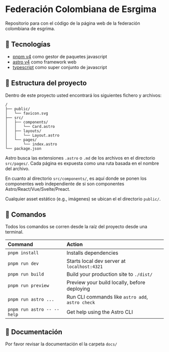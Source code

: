 # Federación Colombiana de Esrgima

Repositorio para con el código de la página web de la federación colombiana de esgrima.

## 🧰 Tecnologías

- [pnpm v4]() como gestor de paquetes javascript
- [astro v4]() como framework web
- [typescript]() como super conjunto de javascript


## 🚀 Estructura del proyecto

Dentro de este proyecto usted encontrará los siguientes fichero y archivos:

```text
/
├── public/
│   └── favicon.svg
├── src/
│   ├── components/
│   │   └── Card.astro
│   ├── layouts/
│   │   └── Layout.astro
│   └── pages/
│       └── index.astro
└── package.json
```

Astro busca las extensiones `.astro` o `.md` de los archivos en el directorio `src/pages/`. Cada página es expuesta como una ruta basada en el nombre del archivo.

En cuanto al directorio `src/components/`, es aquí donde se ponen los componentes web independiente de si son componentes Astro/React/Vue/Svelte/Preact.

Cualquier asset estático (e.g., imágenes) se ubican el el directorio `public/`.

## 🧞 Comandos

Todos los comandos se corren desde la raíz del proyecto desde una terminal.

| Command                   | Action                                           |
| :------------------------ | :----------------------------------------------- |
| `pnpm install`             | Installs dependencies                            |
| `pnpm run dev`             | Starts local dev server at `localhost:4321`      |
| `pnpm run build`           | Build your production site to `./dist/`          |
| `pnpm run preview`         | Preview your build locally, before deploying     |
| `pnpm run astro ...`       | Run CLI commands like `astro add`, `astro check` |
| `pnpm run astro -- --help` | Get help using the Astro CLI                     |

## 📑 Documentación

Por favor revisar la documentación el la carpeta `docs/`
